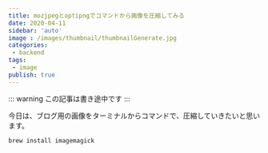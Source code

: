 ```yaml
---
title: mozjpegとoptipngでコマンドから画像を圧縮してみる
date: 2020-04-11
sidebar: 'auto'
image : /images/thumbnail/thumbnailGenerate.jpg
categories:
 - backend
tags:
 - image
publish: true
---
```


::: warning 
この記事は書き途中です
:::

今日は、ブログ用の画像をターミナルからコマンドで、圧縮していきたいと思います。

``` bash 
brew install imagemagick
```
